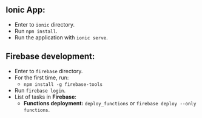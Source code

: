 
**Ionic App:**
----------------
* Enter to `ionic` directory.
* Run `npm install`.
* Run the application with `ionic serve`.

**Firebase development:**
----------------
* Enter to `firebase` directory.
* For the first time, run:
  * `npm install -g firebase-tools`
* Run `firebase login`.
* List of tasks in **Firebase**:
  * **Functions deployment:** `deploy_functions` or `firebase deploy --only functions`.
